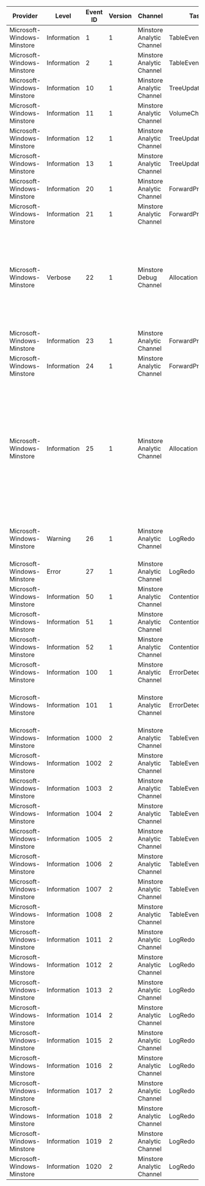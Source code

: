 Provider                    |  Level        |  Event ID  |  Version  |  Channel                    |  Task              |  Opcode                               |  Keyword  |  Message
----------------------------|---------------|------------|-----------|-----------------------------|--------------------|---------------------------------------|-----------|-----------------------------------------------------------------------------------------------------------------------------------------------------------------------------------------------------------------------------------------------------------------------------------------------------------------------------------------------------------------------------------
Microsoft-Windows-Minstore  |  Information  |  1         |  1        |  Minstore Analytic Channel  |  TableEvent        |  Bucket Split                         |           |  Bucket split
Microsoft-Windows-Minstore  |  Information  |  2         |  1        |  Minstore Analytic Channel  |  TableEvent        |  Bucket Merge                         |           |  Bucket merge
Microsoft-Windows-Minstore  |  Information  |  10        |  1        |  Minstore Analytic Channel  |  TreeUpdateTask    |  Write B+ tree                        |           |  Tree update
Microsoft-Windows-Minstore  |  Information  |  11        |  1        |  Minstore Analytic Channel  |  VolumeCheckpoint  |  Checkpoint                           |           |  Tree update
Microsoft-Windows-Minstore  |  Information  |  12        |  1        |  Minstore Analytic Channel  |  TreeUpdateTask    |  Started writing B+ tree              |           |  Start tree update
Microsoft-Windows-Minstore  |  Information  |  13        |  1        |  Minstore Analytic Channel  |  TreeUpdateTask    |  Finished writing B+ tree             |           |  End tree update
Microsoft-Windows-Minstore  |  Information  |  20        |  1        |  Minstore Analytic Channel  |  ForwardProgress   |  LFF: Redo Log                        |           |  LFF: Redo log
Microsoft-Windows-Minstore  |  Information  |  21        |  1        |  Minstore Analytic Channel  |  ForwardProgress   |  LFF: Protected Space                 |           |  LFF: Protected space
Microsoft-Windows-Minstore  |  Verbose      |  22        |  1        |  Minstore Debug Channel     |  Allocation        |  Allocation range                     |           |  Allocation range:	Metadata allocation: {IsMetadata} 	Requested tier: {RequestedTier}, actual tier: {ActualTier} 	Requested allocation start: {RequestedStartOfRange}, count: {RequestedCountOfRange} 	Actual allocation start: {AllocatedStartOfRange}, count: {AllocatedCountOfRange}
Microsoft-Windows-Minstore  |  Information  |  23        |  1        |  Minstore Analytic Channel  |  ForwardProgress   |  Log tail advance                     |           |  Log tail advance from {Lsn1} to {Lsn2}.Log is {Amount} percent full.
Microsoft-Windows-Minstore  |  Information  |  24        |  1        |  Minstore Analytic Channel  |  ForwardProgress   |  Log pulse lazy writer                |           |  Log pulse lazy writer. Log is {Amount} percent full.
Microsoft-Windows-Minstore  |  Information  |  25        |  1        |  Minstore Analytic Channel  |  Allocation        |  Container move                       |           |  Container move:	Source tier: {SourceTier}, Target tier: {TargetTier} 	Source start of range: {SourceStartOfRange}, count: {SourceCountOfRange} 	 Target physical offset: {TargetPhysicalOffset} 	SSD Fill Ratio {SsdFillRatio}, HDD Fill Ratio {HddFillRatio} 	Reserved: {IsTargetReserved}	Destaged allocation count: {DestageAllocationCount}	Failed SSD Destage: {SourceTier}0
Microsoft-Windows-Minstore  |  Warning      |  26        |  1        |  Minstore Analytic Channel  |  LogRedo           |  Log skip replay                      |           |  Minstore Redo Log application has been skipped. Minstore will now mount the volume without applying the redo log.
Microsoft-Windows-Minstore  |  Error        |  27        |  1        |  Minstore Analytic Channel  |  LogRedo           |  Log replay failure                   |           |  An error
Microsoft-Windows-Minstore  |  Information  |  50        |  1        |  Minstore Analytic Channel  |  Contention        |  Bucket read collision                |           |  Two threads tried to read bucket {IdHigh} (table {IdLow}) for level
Microsoft-Windows-Minstore  |  Information  |  51        |  1        |  Minstore Analytic Channel  |  Contention        |  Bucket lock collision                |           |  A thread had to wait to lock bucket {IdHigh} (table {IdLow}) for level
Microsoft-Windows-Minstore  |  Information  |  52        |  1        |  Minstore Analytic Channel  |  Contention        |  Bucket cow collision                 |           |  A thread had to wait for a copy of bucket {IdHigh} (table {IdLow}) for level
Microsoft-Windows-Minstore  |  Information  |  100       |  1        |  Minstore Analytic Channel  |  ErrorDetected     |  B+ node CRC mismatch                 |           |  B+ node CRC mismatch
Microsoft-Windows-Minstore  |  Information  |  101       |  1        |  Minstore Analytic Channel  |  ErrorDetected     |  B+ node repaired via redundant copy  |           |  B+ node repaired via redundant copy
Microsoft-Windows-Minstore  |  Information  |  1000      |  2        |  Minstore Analytic Channel  |  TableEvent        |  Bucket Split                         |           |  B+ tree node started splitting
Microsoft-Windows-Minstore  |  Information  |  1002      |  2        |  Minstore Analytic Channel  |  TableEvent        |  Bucket Split                         |           |  B+ tree node finished splitting
Microsoft-Windows-Minstore  |  Information  |  1003      |  2        |  Minstore Analytic Channel  |  TableEvent        |  Bucket Merge                         |           |  B+ tree nodes started merging
Microsoft-Windows-Minstore  |  Information  |  1004      |  2        |  Minstore Analytic Channel  |  TableEvent        |  Bucket Merge                         |           |  B+ tree nodes finished merging
Microsoft-Windows-Minstore  |  Information  |  1005      |  2        |  Minstore Analytic Channel  |  TableEvent        |  Bucket Split                         |           |  B+ tree starting pushing its root
Microsoft-Windows-Minstore  |  Information  |  1006      |  2        |  Minstore Analytic Channel  |  TableEvent        |  Bucket Split                         |           |  B+ tree finished pushing its root
Microsoft-Windows-Minstore  |  Information  |  1007      |  2        |  Minstore Analytic Channel  |  TableEvent        |  Bucket Merge                         |           |  B+ tree starting popping its root
Microsoft-Windows-Minstore  |  Information  |  1008      |  2        |  Minstore Analytic Channel  |  TableEvent        |  Bucket Merge                         |           |  B+ tree finished popping its root
Microsoft-Windows-Minstore  |  Information  |  1011      |  2        |  Minstore Analytic Channel  |  LogRedo           |  Log Redo                             |           |  Analyze pass start
Microsoft-Windows-Minstore  |  Information  |  1012      |  2        |  Minstore Analytic Channel  |  LogRedo           |  Log Redo                             |           |  Analyze pass end
Microsoft-Windows-Minstore  |  Information  |  1013      |  2        |  Minstore Analytic Channel  |  LogRedo           |  Log Redo                             |           |  Redo pass start
Microsoft-Windows-Minstore  |  Information  |  1014      |  2        |  Minstore Analytic Channel  |  LogRedo           |  Log Redo                             |           |  Redo pass end
Microsoft-Windows-Minstore  |  Information  |  1015      |  2        |  Minstore Analytic Channel  |  LogRedo           |  Log Redo                             |           |  Flush And Checkpoint start
Microsoft-Windows-Minstore  |  Information  |  1016      |  2        |  Minstore Analytic Channel  |  LogRedo           |  Log Redo                             |           |  Flush And Checkpoint end
Microsoft-Windows-Minstore  |  Information  |  1017      |  2        |  Minstore Analytic Channel  |  LogRedo           |  Log Redo                             |           |  First redo transaction found
Microsoft-Windows-Minstore  |  Information  |  1018      |  2        |  Minstore Analytic Channel  |  LogRedo           |  Log Redo                             |           |  Tree Update Record found
Microsoft-Windows-Minstore  |  Information  |  1019      |  2        |  Minstore Analytic Channel  |  LogRedo           |  Log Redo                             |           |  Open Table for redo
Microsoft-Windows-Minstore  |  Information  |  1020      |  2        |  Minstore Analytic Channel  |  LogRedo           |  Log Redo                             |           |  Reserve ranges for redo